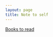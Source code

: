```yaml
---
layout: page
title: Note to self
---
```


<a href="https://medium.com/the-mission/every-lifelong-learner-should-read-these-high-impact-books-c2428424b272">Books to read</a>


